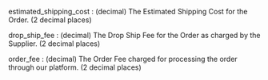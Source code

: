 estimated_shipping_cost
: (decimal) The Estimated Shipping Cost for the Order. (2 decimal places)

drop_ship_fee
: (decimal) The Drop Ship Fee for the Order as charged by the Supplier. (2 decimal places)

order_fee
: (decimal) The Order Fee charged for processing the order through our platform. (2 decimal places)